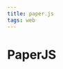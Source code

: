 ```yaml
---
title: paper.js
tags: web
---
```


# PaperJS

<my-areas :areas="$site.customData.skills.paperjs" />



